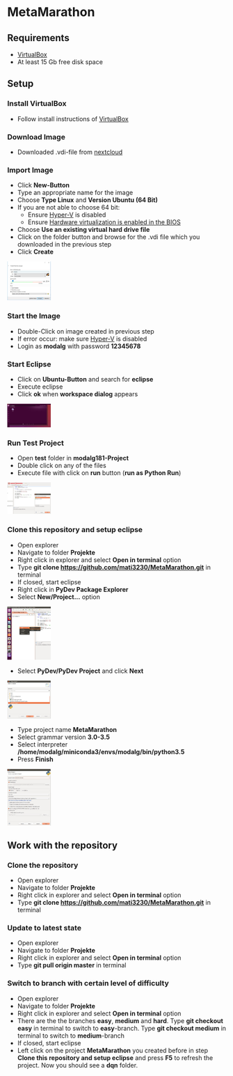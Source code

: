 # MetaMarathon

## Requirements

* [VirtualBox](https://www.virtualbox.org/wiki/Downloads)
* At least 15 Gb free disk space

## Setup

### Install VirtualBox

* Follow install instructions of [VirtualBox](https://www.virtualbox.org/wiki/Downloads)

### Download Image

* Downloaded .vdi-file from [nextcloud](https://nextcloud.mirevi.medien.hs-duesseldorf.de/index.php/s/OvNqimOvcumJWWa)

### Import Image

* Click **New-Button**
* Type an appropriate name for the image
* Choose **Type Linux** and **Version Ubuntu (64 Bit)**
* If you are not able to choose 64 bit: 
	* Ensure [Hyper-V](https://www.poweronplatforms.com/enable-disable-hyper-v-windows-10-8/) is disabled
	* Ensure [Hardware virtualization is enabled in the BIOS](https://superuser.com/questions/866962/why-does-virtualbox-only-have-32-bit-option-no-64-bit-option-on-windows-7?utm_medium=organic&utm_source=google_rich_qa&utm_campaign=google_rich_qa)
* Choose **Use an existing virtual hard drive file**
* Click on the folder button and browse for the .vdi file which you downloaded in the previous step
* Click **Create**

<img src="./images/ImportImage01.jpg" width="100">

### Start the Image

* Double-Click on image created in previous step
* If error occur: make sure [Hyper-V](https://www.poweronplatforms.com/enable-disable-hyper-v-windows-10-8/) is disabled
* Login as **modalg** with password **12345678**

### Start Eclipse

* Click on **Ubuntu-Button** and search for **eclipse**
* Execute eclipse
* Click **ok** when **workspace dialog** appears

<img src="./images/StartEclipse01.jpg" width="100">

### Run Test Project

* Open **test** folder in **modalg181-Project**
* Double click on any of the files
* Execute file with click on **run** button (**run as Python Run**)

<img src="./images/RunScript01.jpg" width="100">

### Clone this repository and setup eclipse

* Open explorer
* Navigate to folder **Projekte**
* Right click in explorer and select **Open in terminal** option
* Type **git clone https://github.com/mati3230/MetaMarathon.git** in terminal
* If closed, start eclipse 
* Right click in **PyDev Package Explorer**
* Select **New/Project...** option

<img src="./images/CreateProject01.jpg" width="100">

* Select **PyDev/PyDev Project** and click **Next**

<img src="./images/CreateProject03.jpg" width="100">

* Type project name **MetaMarathon**
* Select grammar version **3.0-3.5**
* Select interpreter **/home/modalg/miniconda3/envs/modalg/bin/python3.5**
* Press **Finish**

<img src="./images/CreateProject02.jpg" width="100">

## Work with the repository

### Clone the repository

* Open explorer
* Navigate to folder **Projekte**
* Right click in explorer and select **Open in terminal** option
* Type **git clone https://github.com/mati3230/MetaMarathon.git** in terminal

### Update to latest state

* Open explorer
* Navigate to folder **Projekte**
* Right click in explorer and select **Open in terminal** option
* Type **git pull origin master** in terminal

### Switch to branch with certain **level of difficulty**

* Open explorer
* Navigate to folder **Projekte**
* Right click in explorer and select **Open in terminal** option
* There are the the branches **easy**, **medium** and **hard**. Type **git checkout easy** in terminal to switch to **easy**-branch. Type **git checkout medium** in terminal to switch to **medium**-branch
* If closed, start eclipse 
* Left click on the project **MetaMarathon** you created before in step **Clone this repository and setup eclipse** and press **F5** to refresh the project. Now you should see a **dqn** folder. 